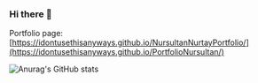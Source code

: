 ### Hi there 👋

<!--
**Idontusethisanyways/Idontusethisanyways** is a ✨ _special_ ✨ repository because its `README.md` (this file) appears on your GitHub profile.

Here are some ideas to get you started:

- 🔭 I’m currently working on ...
- 🌱 I’m currently learning ...
- 👯 I’m looking to collaborate on ...
- 🤔 I’m looking for help with ...
- 💬 Ask me about ...
- 📫 How to reach me: ...
- 😄 Pronouns: ...
- ⚡ Fun fact: ...
-->

Portfolio page: [https://idontusethisanyways.github.io/NursultanNurtayPortfolio/](https://idontusethisanyways.github.io/PortfolioNursultan/)


![Anurag's GitHub stats](https://github-readme-stats.vercel.app/api?username=Idontusethisanyways&show_icons=true&theme=radical)
